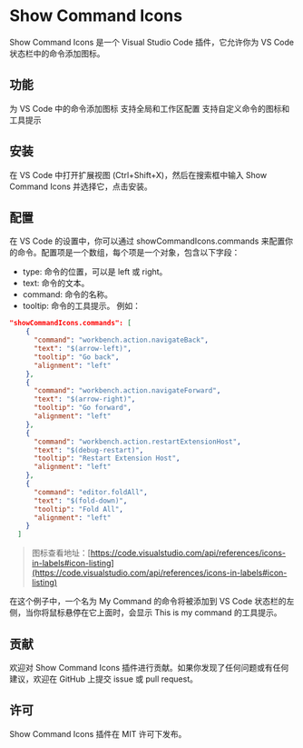# Show Command Icons
Show Command Icons 是一个 Visual Studio Code 插件，它允许你为 VS Code 状态栏中的命令添加图标。

## 功能
为 VS Code 中的命令添加图标
支持全局和工作区配置
支持自定义命令的图标和工具提示

## 安装
在 VS Code 中打开扩展视图 (Ctrl+Shift+X)，然后在搜索框中输入 Show Command Icons 并选择它，点击安装。

## 配置
在 VS Code 的设置中，你可以通过 showCommandIcons.commands 来配置你的命令。配置项是一个数组，每个项是一个对象，包含以下字段：

+ type: 命令的位置，可以是 left 或 right。
+ text: 命令的文本。
+ command: 命令的名称。
+ tooltip: 命令的工具提示。
例如：
```json
"showCommandIcons.commands": [
    {
      "command": "workbench.action.navigateBack",
      "text": "$(arrow-left)",
      "tooltip": "Go back",
      "alignment": "left"
    },
    {
      "command": "workbench.action.navigateForward",
      "text": "$(arrow-right)",
      "tooltip": "Go forward",
      "alignment": "left"
    },
    {
      "command": "workbench.action.restartExtensionHost",
      "text": "$(debug-restart)",
      "tooltip": "Restart Extension Host",
      "alignment": "left"
    },
    {
      "command": "editor.foldAll",
      "text": "$(fold-down)",
      "tooltip": "Fold All",
      "alignment": "left"
    }
  ]
```

> 图标查看地址：[https://code.visualstudio.com/api/references/icons-in-labels#icon-listing](https://code.visualstudio.com/api/references/icons-in-labels#icon-listing)

在这个例子中，一个名为 My Command 的命令将被添加到 VS Code 状态栏的左侧，当你将鼠标悬停在它上面时，会显示 This is my command 的工具提示。

## 贡献
欢迎对 Show Command Icons 插件进行贡献。如果你发现了任何问题或有任何建议，欢迎在 GitHub 上提交 issue 或 pull request。

## 许可
Show Command Icons 插件在 MIT 许可下发布。